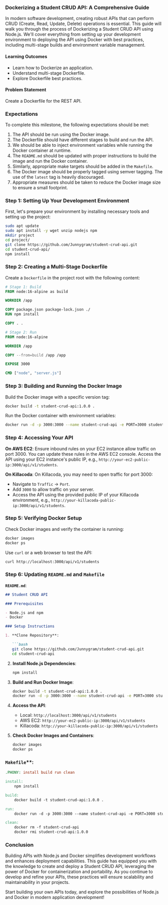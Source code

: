 ### Dockerizing a Student CRUD API: A Comprehensive Guide

In modern software development, creating robust APIs that can perform CRUD (Create, Read, Update, Delete) operations is essential. This guide will walk you through the process of Dockerizing a Student CRUD API using Node.js. We'll cover everything from setting up your development environment to deploying the API using Docker with best practices, including multi-stage builds and environment variable management.

#### Learning Outcomes

- Learn how to Dockerize an application.
- Understand multi-stage Dockerfile.
- Explore Dockerfile best practices.

#### Problem Statement

Create a Dockerfile for the REST API.

### Expectations

To complete this milestone, the following expectations should be met:

1. The API should be run using the Docker image.
2. The Dockerfile should have different stages to build and run the API.
3. We should be able to inject environment variables while running the Docker container at runtime.
4. The `README.md` should be updated with proper instructions to build the image and run the Docker container.
5. Similarly, appropriate make targets should be added in the `Makefile`.
6. The Docker image should be properly tagged using semver tagging. The use of the `latest` tag is heavily discouraged.
7. Appropriate measures should be taken to reduce the Docker image size to ensure a small footprint.

### Step 1: Setting Up Your Development Environment

First, let's prepare your environment by installing necessary tools and setting up the project:

```bash
sudo apt update
sudo apt install -y wget unzip nodejs npm
mkdir project
cd project/
git clone https://github.com/Junnygram/student-crud-api.git
cd student-crud-api/
npm install
```

### Step 2: Creating a Multi-Stage Dockerfile

Create a `Dockerfile` in the project root with the following content:

```Dockerfile
# Stage 1: Build
FROM node:16-alpine as build

WORKDIR /app

COPY package.json package-lock.json ./
RUN npm install

COPY . .

# Stage 2: Run
FROM node:16-alpine

WORKDIR /app

COPY --from=build /app /app

EXPOSE 3000

CMD ["node", "server.js"]
```

### Step 3: Building and Running the Docker Image

Build the Docker image with a specific version tag:

```bash
docker build -t student-crud-api:1.0.0 .
```

Run the Docker container with environment variables:

```bash
docker run -d -p 3000:3000 --name student-crud-api -e PORT=3000 student-crud-api:1.0.0
```

### Step 4: Accessing Your API

**On AWS EC2**:
Ensure inbound rules on your EC2 instance allow traffic on port 3000. You can update these rules in the AWS EC2 console. Access the API using your EC2 instance's public IP, e.g., `http://your-ec2-public-ip:3000/api/v1/students`.

**On Killacoda**:
On Killacoda, you may need to open traffic for port 3000:
- Navigate to `Traffic` -> `Port`.
- Add `3000` to allow traffic on your server.
- Access the API using the provided public IP of your Killacoda environment, e.g., `http://your-killacoda-public-ip:3000/api/v1/students`.

### Step 5: Verifying Docker Setup

Check Docker images and verify the container is running:

```bash
docker images
docker ps
```

Use `curl` or a web browser to test the API:

```bash
curl http://localhost:3000/api/v1/students
```

### Step 6: Updating `README.md` and `Makefile`

**`README.md`**:

```markdown
## Student CRUD API

### Prerequisites

- Node.js and npm
- Docker

### Setup Instructions

1. **Clone Repository**:

   ```bash
   git clone https://github.com/Junnygram/student-crud-api.git
   cd student-crud-api
   ```

2. **Install Node.js Dependencies**:

   ```bash
   npm install
   ```

3. **Build and Run Docker Image**:

   ```bash
   docker build -t student-crud-api:1.0.0 .
   docker run -d -p 3000:3000 --name student-crud-api -e PORT=3000 student-crud-api:1.0.0
   ```

4. **Access the API**:

   - Local: `http://localhost:3000/api/v1/students`
   - AWS EC2: `http://your-ec2-public-ip:3000/api/v1/students`
   - Killacoda: `http://your-killacoda-public-ip:3000/api/v1/students`

5. **Check Docker Images and Containers**:

   ```bash
   docker images
   docker ps
   ```

### `Makefile`**:

```makefile
.PHONY: install build run clean

install:
	npm install

build:
	docker build -t student-crud-api:1.0.0 .

run:
	docker run -d -p 3000:3000 --name student-crud-api -e PORT=3000 student-crud-api:1.0.0

clean:
	docker rm -f student-crud-api
	docker rmi student-crud-api:1.0.0
```

### Conclusion

Building APIs with Node.js and Docker simplifies development workflows and enhances deployment capabilities. This guide has equipped you with the knowledge to create and deploy a Student CRUD API, leveraging the power of Docker for containerization and portability. As you continue to develop and refine your APIs, these practices will ensure scalability and maintainability in your projects.

Start building your own APIs today, and explore the possibilities of Node.js and Docker in modern application development!
